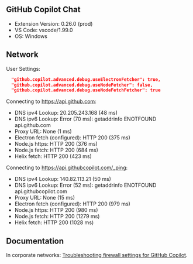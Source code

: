 ## GitHub Copilot Chat

- Extension Version: 0.26.0 (prod)
- VS Code: vscode/1.99.0
- OS: Windows

## Network

User Settings:
```json
  "github.copilot.advanced.debug.useElectronFetcher": true,
  "github.copilot.advanced.debug.useNodeFetcher": false,
  "github.copilot.advanced.debug.useNodeFetchFetcher": true
```

Connecting to https://api.github.com:
- DNS ipv4 Lookup: 20.205.243.168 (48 ms)
- DNS ipv6 Lookup: Error (70 ms): getaddrinfo ENOTFOUND api.github.com
- Proxy URL: None (1 ms)
- Electron fetch (configured): HTTP 200 (375 ms)
- Node.js https: HTTP 200 (376 ms)
- Node.js fetch: HTTP 200 (684 ms)
- Helix fetch: HTTP 200 (423 ms)

Connecting to https://api.githubcopilot.com/_ping:
- DNS ipv4 Lookup: 140.82.113.21 (50 ms)
- DNS ipv6 Lookup: Error (52 ms): getaddrinfo ENOTFOUND api.githubcopilot.com
- Proxy URL: None (15 ms)
- Electron fetch (configured): HTTP 200 (979 ms)
- Node.js https: HTTP 200 (980 ms)
- Node.js fetch: HTTP 200 (1279 ms)
- Helix fetch: HTTP 200 (1028 ms)

## Documentation

In corporate networks: [Troubleshooting firewall settings for GitHub Copilot](https://docs.github.com/en/copilot/troubleshooting-github-copilot/troubleshooting-firewall-settings-for-github-copilot).